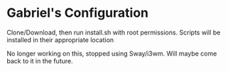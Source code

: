# Gabriel's Configuration

Clone/Download, then run install.sh with root permissions. Scripts will be installed in their appropriate location 

No longer working on this, stopped using Sway/i3wm. Will maybe come back to it in the future.


